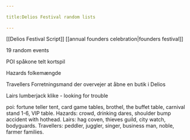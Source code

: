 --- 
title:Delios Festival random lists 
---
[[Delios Festival Script]] [[annual founders celebration|founders festival]]

19 random events

POI
spåkone telt
kortspil


Hazards
folkemængde


Travellers
Forretningsmand der overvejer at åbne en butik i Delios


Lairs
lumberjack klike - looking for trouble


poi: fortune teller tent, card game tables, brothel, the buffet table, carnival stand 1-6, VIP table. Hazards: crowd, drinking dares, shoulder bump accident with hothead. Lairs: hag coven, thieves guild, city watch, bodyguards. Travellers: peddler, juggler, singer, business man, noble, farmer families.
